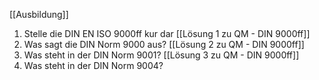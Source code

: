 [[Ausbildung]]

1. Stelle die DIN EN ISO 9000ff kur dar
	   [[Lösung 1 zu QM - DIN 9000ff]]	
2. Was sagt die DIN Norm 9000 aus?
	   [[Lösung 2 zu QM - DIN 9000ff]]
3. Was steht in der DIN Norm 9001?
	   [[Lösung 3 zu QM - DIN 9000ff]]   
4.  Was steht in der DIN Norm 9004?
   
